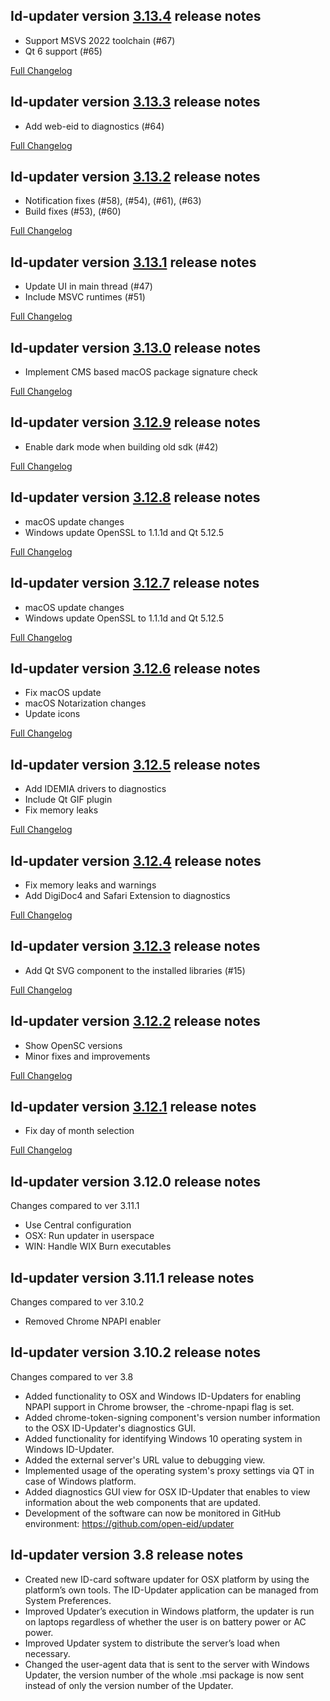 Id-updater version [3.13.4](https://github.com/open-eid/updater/releases/tag/v3.13.4) release notes
--------------------------------------
- Support MSVS 2022 toolchain (#67)
- Qt 6 support (#65)

[Full Changelog](https://github.com/open-eid/updater/compare/v3.13.3...v3.13.4)

Id-updater version [3.13.3](https://github.com/open-eid/updater/releases/tag/v3.13.3) release notes
--------------------------------------
- Add web-eid to diagnostics (#64)

[Full Changelog](https://github.com/open-eid/updater/compare/v3.13.2...v3.13.3)

Id-updater version [3.13.2](https://github.com/open-eid/updater/releases/tag/v3.13.2) release notes
--------------------------------------
- Notification fixes (#58), (#54), (#61), (#63)
- Build fixes (#53), (#60)

[Full Changelog](https://github.com/open-eid/updater/compare/v3.13.1...v3.13.2)

Id-updater version [3.13.1](https://github.com/open-eid/updater/releases/tag/v3.13.1) release notes
--------------------------------------
- Update UI in main thread (#47)
- Include MSVC runtimes (#51)

[Full Changelog](https://github.com/open-eid/updater/compare/v3.13.0...v3.13.1)

Id-updater version [3.13.0](https://github.com/open-eid/updater/releases/tag/v3.13.0) release notes
--------------------------------------
- Implement CMS based macOS package signature check

[Full Changelog](https://github.com/open-eid/updater/compare/v3.12.9...v3.13.0)

Id-updater version [3.12.9](https://github.com/open-eid/updater/releases/tag/v3.12.9) release notes
--------------------------------------
- Enable dark mode when building old sdk (#42)

[Full Changelog](https://github.com/open-eid/updater/compare/v3.12.8...v3.12.9)

Id-updater version [3.12.8](https://github.com/open-eid/updater/releases/tag/v3.12.8) release notes
--------------------------------------
- macOS update changes
- Windows update OpenSSL to 1.1.1d and Qt 5.12.5

[Full Changelog](https://github.com/open-eid/updater/compare/v3.12.7...v3.12.8)

Id-updater version [3.12.7](https://github.com/open-eid/updater/releases/tag/v3.12.7) release notes
--------------------------------------
- macOS update changes
- Windows update OpenSSL to 1.1.1d and Qt 5.12.5

[Full Changelog](https://github.com/open-eid/updater/compare/v3.12.6...v3.12.7)

Id-updater version [3.12.6](https://github.com/open-eid/updater/releases/tag/v3.12.6) release notes
--------------------------------------
- Fix macOS update
- macOS Notarization changes
- Update icons

[Full Changelog](https://github.com/open-eid/updater/compare/v3.12.5...v3.12.6)

Id-updater version [3.12.5](https://github.com/open-eid/updater/releases/tag/v3.12.5) release notes
--------------------------------------
- Add IDEMIA drivers to diagnostics
- Include Qt GIF plugin
- Fix memory leaks

[Full Changelog](https://github.com/open-eid/updater/compare/v3.12.4...v3.12.5)

Id-updater version [3.12.4](https://github.com/open-eid/updater/releases/tag/v3.12.4) release notes
--------------------------------------
- Fix memory leaks and warnings
- Add DigiDoc4 and Safari Extension to diagnostics

[Full Changelog](https://github.com/open-eid/updater/compare/v3.12.3...v3.12.4)

Id-updater version [3.12.3](https://github.com/open-eid/updater/releases/tag/v3.12.3) release notes
--------------------------------------
- Add Qt SVG component to the installed libraries (#15)

[Full Changelog](https://github.com/open-eid/updater/compare/v3.12.2...v3.12.3)

Id-updater version [3.12.2](https://github.com/open-eid/updater/releases/tag/v3.12.2) release notes
--------------------------------------
- Show OpenSC versions
- Minor fixes and improvements

[Full Changelog](https://github.com/open-eid/updater/compare/v3.12.1...v3.12.2)

Id-updater version [3.12.1](https://github.com/open-eid/updater/releases/tag/v3.12.1) release notes
--------------------------------------
- Fix day of month selection

[Full Changelog](https://github.com/open-eid/updater/compare/v3.12.0...v3.12.1)


Id-updater version 3.12.0 release notes
--------------------------------------
Changes compared to ver 3.11.1

- Use Central configuration
- OSX: Run updater in userspace
- WIN: Handle WIX Burn executables


Id-updater version 3.11.1 release notes
--------------------------------------
Changes compared to ver 3.10.2

- Removed Chrome NPAPI enabler


Id-updater version 3.10.2 release notes
--------------------------------------
Changes compared to ver 3.8

- Added functionality to OSX and Windows ID-Updaters for enabling NPAPI support in Chrome browser, the -chrome-npapi flag is set.
- Added chrome-token-signing component's version number information to the OSX ID-Updater's diagnostics GUI.
- Added functionality for identifying Windows 10 operating system in Windows ID-Updater.
- Added the external server's URL value to debugging view.
- Implemented usage of the operating system's proxy settings via QT in case of Windows platform.
- Added diagnostics GUI view for OSX ID-Updater that enables to view information about the web components that are updated.
- Development of the software can now be monitored in GitHub environment: https://github.com/open-eid/updater


Id-updater version 3.8 release notes
--------------------------------------

- Created new ID-card software updater for OSX platform by using the platform’s own tools. The ID-Updater application can be managed from System Preferences.
- Improved Updater’s execution in Windows platform, the updater is run on laptops regardless of whether the user is on battery power or AC power. 
- Improved Updater system to distribute the server’s load when necessary. 
- Changed the user-agent data that is sent to the server with Windows Updater, the version number of the whole .msi package is now sent instead of only the version number of the Updater.
